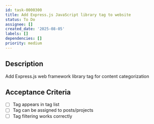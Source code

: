 ```yaml
---
id: task-0000300
title: Add Express.js JavaScript library tag to website
status: To Do
assignee: []
created_date: '2025-08-05'
labels: []
dependencies: []
priority: medium
---
```


## Description

Add Express.js web framework library tag for content categorization

## Acceptance Criteria

- [ ] Tag appears in tag list
- [ ] Tag can be assigned to posts/projects
- [ ] Tag filtering works correctly
